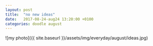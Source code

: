 ```yaml
---
layout: post
title:  "no new ideas"
date:   2017-08-24-aug24 13:20:00 +0100
categories: doodle august
---
```


![my photo]({{ site.baseurl }}/assets/img/everyday/august/ideas.jpg)